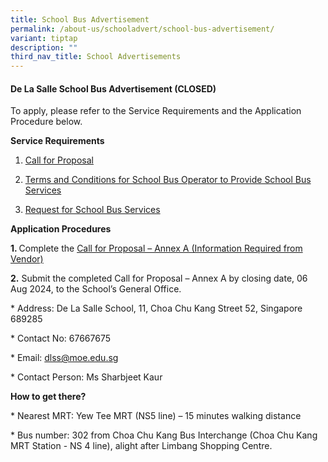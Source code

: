 ```yaml
---
title: School Bus Advertisement
permalink: /about-us/schooladvert/school-bus-advertisement/
variant: tiptap
description: ""
third_nav_title: School Advertisements
---
```

<h4><strong>De La Salle School Bus Advertisement (CLOSED)</strong></h4>
<p>To apply, please refer to the Service Requirements and the Application
Procedure below.</p>
<p><strong>Service Requirements</strong>
</p>
<ol data-tight="true" class="tight">
<li>
<p><a href="/files/2024/Call_for_Proposals__For_Single_Bus_Service_.pdf" rel="noopener noreferrer nofollow" target="_blank">Call for Proposal</a>
</p>
</li>
</ol>
<ol start="2" data-tight="true" class="tight">
<li>
<p><a href="/files/2024/T_C_for_School_Bus_Operator_to_Provide_School_Bus_Services__For_Single_Bus_Service_.pdf" rel="noopener noreferrer nofollow" target="_blank">Terms and Conditions for School Bus Operator to Provide School Bus Services</a>
</p>
</li>
<li>
<p><a href="/files/2024/Request_for_School_Bus_Service_and_T_C_Governing_the_Requests_for_Services___For_Single_Bus_Service_.pdf" rel="noopener noreferrer nofollow" target="_blank">Request for School Bus Services</a>
</p>
</li>
</ol>
<p><strong>Application Procedures</strong>
</p>
<p><strong>1. </strong>Complete the <a href="/files/2024/Information_from_Vendor__For_Single_Bus_Service_.pdf" rel="noopener noreferrer nofollow" target="_blank">Call for Proposal – Annex A (Information Required from Vendor)</a>
</p>
<p><strong>2.</strong> Submit the completed Call for Proposal – Annex A by
closing date, 06 Aug 2024, to the School’s General Office.</p>
<p>* Address: De La Salle School, 11, Choa Chu Kang Street 52, Singapore
689285</p>
<p>* Contact No: 67667675</p>
<p>* Email: <a href="mailto:dlss@moe.edu.sg" rel="noopener noreferrer nofollow" target="_blank">dlss@moe.edu.sg</a>
</p>
<p>* Contact Person: Ms Sharbjeet Kaur</p>
<p><strong>How to get there?</strong>
</p>
<p>* Nearest MRT: Yew Tee MRT (NS5 line) – 15 minutes walking distance</p>
<p>* Bus number: 302 from Choa Chu Kang Bus Interchange (Choa Chu Kang MRT
Station - NS 4 line), alight after Limbang Shopping Centre.</p>